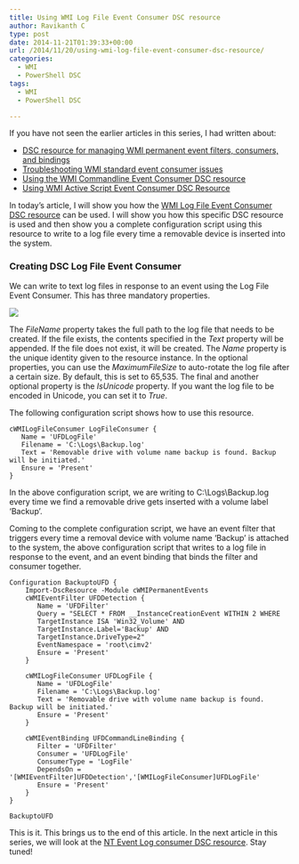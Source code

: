 ```yaml
---
title: Using WMI Log File Event Consumer DSC resource
author: Ravikanth C
type: post
date: 2014-11-21T01:39:33+00:00
url: /2014/11/20/using-wmi-log-file-event-consumer-dsc-resource/
categories:
  - WMI
  - PowerShell DSC
tags:
  - WMI
  - PowerShell DSC

---
```

If you have not seen the earlier articles in this series, I had written about:

  * <a href="/2014/11/12/dsc-resource-for-managing-wmi-permanent-event-filters-consumers-and-bindings/" target="_blank">DSC resource for managing WMI permanent event filters, consumers, and bindings</a>
  * <a href="/2014/11/13/troubleshooting-wmi-standard-event-consumer-issues/" target="_blank">Troubleshooting WMI standard event consumer issues</a>
  * <a href="/2014/11/18/using-the-wmi-commandline-event-consumer-dsc-resource/" target="_blank">Using the WMI Commandline Event Consumer DSC resource</a>
  * <a href="/2014/11/19/using-wmi-active-script-event-consumer-dsc-resource/" target="_blank">Using WMI Active Script Event Consumer DSC Resource</a>

In today&#8217;s article, I will show you how the <a href="http://msdn.microsoft.com/en-us/library/aa394615(v=vs.85).aspx" target="_blank">WMI Log File Event Consumer</a> <a href="https://github.com/rchaganti/DSCResources/tree/master/cWMIPermanentEvents/DSCResources/cWMILogFileConsumer" target="_blank">DSC resource</a> can be used. I will show you how this specific DSC resource is used and then show you a complete configuration script using this resource to write to a log file every time a removable device is inserted into the system.

### Creating DSC Log File Event Consumer

We can write to text log files in response to an event using the Log File Event Consumer. This has three mandatory properties.

![](/images/logfile1.png)

The _FileName_ property takes the full path to the log file that needs to be created. If the file exists, the contents specified in the _Text_ property will be appended. If the file does not exist, it will be created. The _Name_ property is the unique identity given to the resource instance. In the optional properties, you can use the _MaximumFileSize_ to auto-rotate the log file after a certain size. By default, this is set to 65,535. The final and another optional property is the _IsUnicode_ property. If you want the log file to be encoded in Unicode, you can set it to _True_.

The following configuration script shows how to use this resource.

```
cWMILogFileConsumer LogFileConsumer {
   Name = 'UFDLogFile'
   Filename = 'C:\Logs\Backup.log'
   Text = 'Removable drive with volume name backup is found. Backup will be initiated.'
   Ensure = 'Present'
}
```


In the above configuration script, we are writing to C:\Logs\Backup.log every time we find a removable drive gets inserted with a volume label &#8216;Backup&#8217;.

Coming to the complete configuration script, we have an event filter that triggers every time a removal device with volume name &#8216;Backup&#8217; is attached to the system, the above configuration script that writes to a log file in response to the event, and an event binding that binds the filter and consumer together.


    Configuration BackuptoUFD {
        Import-DscResource -Module cWMIPermanentEvents
        cWMIEventFilter UFDDetection {
           Name = 'UFDFilter'
           Query = "SELECT * FROM __InstanceCreationEvent WITHIN 2 WHERE
           TargetInstance ISA 'Win32_Volume' AND
           TargetInstance.Label='Backup' AND
           TargetInstance.DriveType=2"
           EventNamespace = 'root\cimv2'
           Ensure = 'Present'
        }
    
        cWMILogFileConsumer UFDLogFile {
           Name = 'UFDLogFile'
           Filename = 'C:\Logs\Backup.log'
           Text = 'Removable drive with volume name backup is found. Backup will be initiated.'
           Ensure = 'Present'
        }
    
        cWMIEventBinding UFDCommandLineBinding {
           Filter = 'UFDFilter'
           Consumer = 'UFDLogFile'
           ConsumerType = 'LogFile'
           DependsOn = '[WMIEventFilter]UFDDetection','[WMILogFileConsumer]UFDLogFile'
           Ensure = 'Present'
        }
    }
    
    BackuptoUFD
This is it. This brings us to the end of this article. In the next article in this series, we will look at the <a href="https://github.com/rchaganti/DSCResources/tree/master/cWMIPermanentEvents/DSCResources/cWMIEventLogConsumer" target="_blank">NT Event Log consumer DSC resource</a>. Stay tuned!